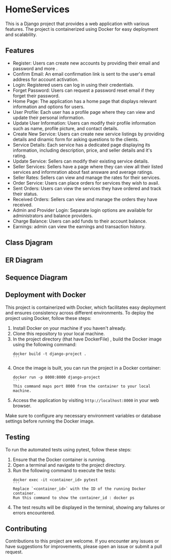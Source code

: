 # HomeServices

This is a Django project that provides a web application with various features. The project is containerized using Docker for easy deployment and scalability.

## Features

- Register: Users can create new accounts by providing their email and password and more .
- Confirm Email: An email confirmation link is sent to the user's email address for account activation.
- Login: Registered users can log in using their credentials.
- Forget Password: Users can request a password reset email if they forget their password.
- Home Page: The application has a home page that displays relevant information and options for users.
- User Profile: Each user has a profile page where they can view and update their personal information.
- Update User Information: Users can modify their profile information such as name, profile picture, and contact details.
- Create New Service: Users can create new service listings by providing details and dinamic form for asking questions to the clients.
- Service Details: Each service has a dedicated page displaying its information, including description, price, and seller details and it's rating.
- Update Service: Sellers can modify their existing service details.
- Seller Services: Sellers have a page where they can view all their listed services and informration about fast answare and average ratings.
- Seller Rates: Sellers can view and manage the rates for their services.
- Order Service: Users can place orders for services they wish to avail.
- Sent Orders: Users can view the services they have ordered and track their status.
- Received Orders: Sellers can view and manage the orders they have received.
- Admin and Provider Login: Separate login options are available for administrators and balance providers.
- Charge Balance: Users can add funds to their account balance.
- Earnings: admin can view the earnings and transaction history.

## Class Djagram

## ER Diagram 

## Sequence Diagram




## Deployment with Docker

This project is containerized with Docker, which facilitates easy deployment and ensures consistency across different environments. To deploy the project using Docker, follow these steps:

1. Install Docker on your machine if you haven't already.
1. Clone this repository to your local machine.
1. In the project directory (that have DockerFile) , build the Docker image using the following command:
   ````
   docker build -t django-project .
   ```
1. Once the image is built, you can run the project in a Docker container:
   ````
   docker run -p 8000:8000 django-project
   ```
   This command maps port 8000 from the container to your local machine.
2. Access the application by visiting `http://localhost:8000` in your web browser.

Make sure to configure any necessary environment variables or database settings before running the Docker image.

## Testing

To run the automated tests using pytest, follow these steps:

1. Ensure that the Docker container is running.
2. Open a terminal and navigate to the project directory.
3. Run the following command to execute the tests:
   ````
   docker exec -it <container_id> pytest
   ```
   Replace `<container_id>` with the ID of the running Docker container.
   Run this command to show the container_id : docker ps
1. The test results will be displayed in the terminal, showing any failures or errors encountered.

## Contributing

Contributions to this project are welcome. If you encounter any issues or have suggestions for improvements, please open an issue or submit a pull request.
